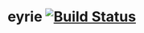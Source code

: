 # eyrie [![Build Status](https://travis-ci.org/edwarddamato/eyrie.svg?branch=master)](https://travis-ci.org/edwarddamato/eyrie)
